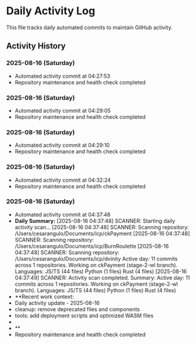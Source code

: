 # Daily Activity Log

This file tracks daily automated commits to maintain GitHub activity.

## Activity History


### 2025-08-16 (Saturday)
- Automated activity commit at 04:27:53
- Repository maintenance and health check completed

### 2025-08-16 (Saturday)
- Automated activity commit at 04:29:05
- Repository maintenance and health check completed

### 2025-08-16 (Saturday)
- Automated activity commit at 04:29:10
- Repository maintenance and health check completed

### 2025-08-16 (Saturday)
- Automated activity commit at 04:32:24
- Repository maintenance and health check completed

### 2025-08-16 (Saturday)
- Automated activity commit at 04:37:48
- **Daily Summary:** [2025-08-16 04:37:48] SCANNER: Starting daily activity scan...
[2025-08-16 04:37:48] SCANNER: Scanning repository: /Users/cesarangulo/Documents/icp/ckPayment
[2025-08-16 04:37:48] SCANNER: Scanning repository: /Users/cesarangulo/Documents/icp/BurnRoulette
[2025-08-16 04:37:48] SCANNER: Scanning repository: /Users/cesarangulo/Documents/icp/dvinity
Active day: 11 commits across 1 repositories. Working on ckPayment (stage-2-wl branch). Languages: JS/TS (44 files) Python (1 files) Rust (4 files) 
[2025-08-16 04:37:49] SCANNER: Activity scan completed. Summary: Active day: 11 commits across 1 repositories. Working on ckPayment (stage-2-wl branch). Languages: JS/TS (44 files) Python (1 files) Rust (4 files) 
- **Recent work context:
- Daily activity update - 2025-08-16
- cleanup: remove deprecated files and components
- tools: add deployment scripts and optimized WASM files
- 
- **
- Repository maintenance and health check completed
